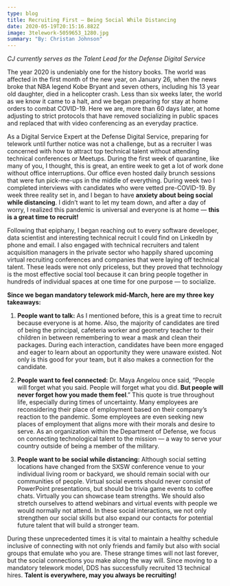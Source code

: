 ```yaml
---
type: blog
title: Recruiting First — Being Social While Distancing
date: 2020-05-19T20:15:16.882Z
image: 3telework-5059653_1280.jpg
summary: "By: Christan Johnson"
---
```

*CJ currently serves as the Talent Lead for the Defense Digital Service* 

The year 2020 is undeniably one for the history books. The world was affected in the first month of the new year, on January 26, when the news broke that NBA legend Kobe Bryant and seven others, including his 13 year old daughter, died in a helicopter crash. Less than six weeks later, the world as we know it came to a halt, and we began preparing for stay at home orders to combat COVID-19. Here we are, more than 60 days later, at home adjusting to strict protocols that have removed socializing in public spaces and replaced that with video conferencing as an everyday practice.

As a Digital Service Expert at the Defense Digital Service, preparing for telework until further notice was not a challenge, but as a recruiter I was concerned with how to attract top technical talent without attending technical conferences or Meetups. During the first week of quarantine, like many of you, I thought, this is great, an entire week to get a lot of work done without office interruptions. Our office even hosted daily brunch sessions that were fun pick-me-ups in the middle of everything. During week two I completed interviews with candidates who were vetted pre-COVID-19. By week three reality set in, and I began to have **anxiety about being social while distancing**. I didn’t want to let my team down, and after a day of worry, I realized this pandemic is universal and everyone is at home — **this is a great time to recruit!**

Following that epiphany, I began reaching out to every software developer, data scientist and interesting technical recruit I could find on LinkedIn by phone and email. I also engaged with technical recruiters and talent acquisition managers in the private sector who happily shared upcoming virtual recruiting conferences and companies that were laying off technical talent. These leads were not only priceless, but they proved that technology is the most effective social tool because it can bring people together in hundreds of individual spaces at one time for one purpose — to socialize.

**Since we began mandatory telework mid-March, here are my three key takeaways:**

1. **People want to talk:** As I mentioned before, this is a great time to recruit because everyone is at home. Also, the majority of candidates are tired of being the principal, cafeteria worker and geometry teacher to their children in between remembering to wear a mask and clean their packages. During each interaction, candidates have been more engaged and eager to learn about an opportunity they were unaware existed. Not only is this good for your team, but it also makes a connection for the candidate.


2. **People want to feel connected:** Dr. Maya Angelou once said, “People will forget what you said. People will forget what you did. **But people will never forget how you made them feel**.” This quote is true throughout life, especially during times of uncertainty. Many employees are reconsidering their place of employment based on their company’s reaction to the pandemic. Some employees are even seeking new places of employment that aligns more with their morals and desire to serve. As an organization within the Department of Defense, we focus on connecting technological talent to the mission — a way to serve your country outside of being a member of the military.


3. **People want to be social while distancing:** Although social setting locations have changed from the SXSW conference venue to your individual living room or backyard, we should remain social with our communities of people. Virtual social events should never consist of PowerPoint presentations, but should be trivia game events to coffee chats. Virtually you can showcase team strengths. We should also stretch ourselves to attend webinars and virtual events with people we would normally not attend. In these social interactions, we not only strengthen our social skills but also expand our contacts for potential future talent that will build a stronger team.

During these unprecedented times it is vital to maintain a healthy schedule inclusive of connecting with not only friends and family but also with social groups that emulate who you are. These strange times will not last forever, but the social connections you make along the way will. Since moving to a mandatory telework model, DDS has successfully recruited 13 technical hires. **Talent is everywhere, may you always be recruiting!**